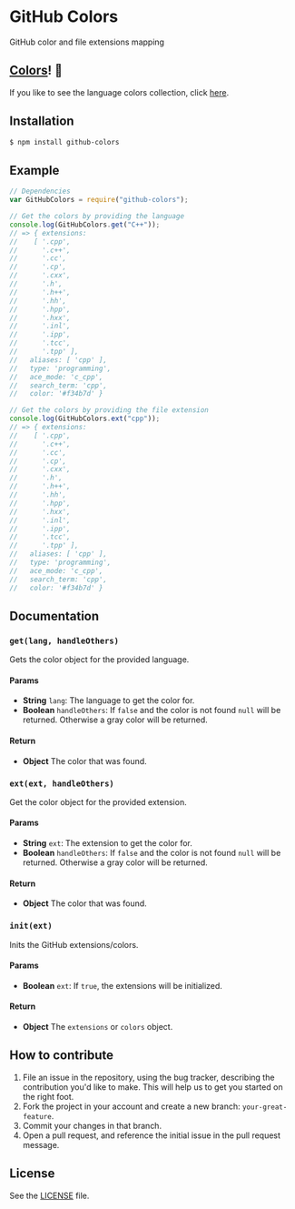 # GitHub Colors
GitHub color and file extensions mapping

## [Colors](/colors.md)! :art:
If you like to see the language colors collection, click [here](/colors.md).

## Installation

```sh
$ npm install github-colors
```

## Example

```js
// Dependencies
var GitHubColors = require("github-colors");

// Get the colors by providing the language
console.log(GitHubColors.get("C++"));
// => { extensions:
//    [ '.cpp',
//      '.c++',
//      '.cc',
//      '.cp',
//      '.cxx',
//      '.h',
//      '.h++',
//      '.hh',
//      '.hpp',
//      '.hxx',
//      '.inl',
//      '.ipp',
//      '.tcc',
//      '.tpp' ],
//   aliases: [ 'cpp' ],
//   type: 'programming',
//   ace_mode: 'c_cpp',
//   search_term: 'cpp',
//   color: '#f34b7d' }

// Get the colors by providing the file extension
console.log(GitHubColors.ext("cpp"));
// => { extensions:
//    [ '.cpp',
//      '.c++',
//      '.cc',
//      '.cp',
//      '.cxx',
//      '.h',
//      '.h++',
//      '.hh',
//      '.hpp',
//      '.hxx',
//      '.inl',
//      '.ipp',
//      '.tcc',
//      '.tpp' ],
//   aliases: [ 'cpp' ],
//   type: 'programming',
//   ace_mode: 'c_cpp',
//   search_term: 'cpp',
//   color: '#f34b7d' }
```

## Documentation
### `get(lang, handleOthers)`
Gets the color object for the provided language.

#### Params
- **String** `lang`: The language to get the color for.
- **Boolean** `handleOthers`: If `false` and the color is not found `null` will be returned. Otherwise a gray color will be returned.

#### Return
- **Object** The color that was found.

### `ext(ext, handleOthers)`
Get the color object for the provided extension.

#### Params
- **String** `ext`: The extension to get the color for.
- **Boolean** `handleOthers`: If `false` and the color is not found `null` will be returned. Otherwise a gray color will be returned.

#### Return
- **Object** The color that was found.

### `init(ext)`
Inits the GitHub extensions/colors.

#### Params
- **Boolean** `ext`: If `true`, the extensions will be initialized.

#### Return
- **Object** The `extensions` or `colors` object.

## How to contribute
1. File an issue in the repository, using the bug tracker, describing the
   contribution you'd like to make. This will help us to get you started on the
   right foot.
2. Fork the project in your account and create a new branch:
   `your-great-feature`.
3. Commit your changes in that branch.
4. Open a pull request, and reference the initial issue in the pull request
   message.

## License
See the [LICENSE](./LICENSE) file.
